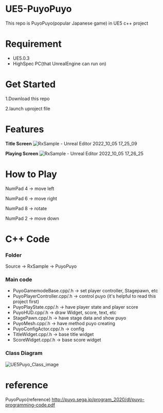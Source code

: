 # UE5-PuyoPuyo
This repo is PuyoPuyo(popular Japanese game) in UE5 c++ project

# Requirement
- UE5.0.3
- HighSpec PC(that UnrealEngine can run on)

# Get Started
1.Download this repo 

2.launch uproject file

# Features
**Title Screen**
![RxSample - Unreal Editor 2022_10_05 17_25_09](https://user-images.githubusercontent.com/65750938/194017048-a1401965-a4c2-4bf5-9c3b-8ea44ffc960d.png)


**Playing Screen**
![RxSample - Unreal Editor 2022_10_05 17_26_25](https://user-images.githubusercontent.com/65750938/194017100-31061439-79ea-4b38-bae1-1ed7f2b5a182.png)

# How to Play
NumPad 4 -> move left

NumPad 6 -> move right

NumPad 8 -> rotate

NumPad 2 -> move down


# C++ Code
### Folder
Source -> RxSample -> PuyoPuyo

### Main code
- PuyoGamemodeBase.cpp/.h -> set player controller, Stagepawn, etc
- PuyoPlayerController.cpp/.h -> control puyo (it's helpful to read this project first)
- PuyoPlayState.cpp/.h -> have player state and player score
- PuyoHUD.cpp/.h -> draw Widget, score, text, etc
- StagePawn.cpp/.h -> have stage data and show puyo
- PuyoMesh.cpp/.h -> have method puyo creating
- PuyoConfigActor.cpp/.h -> config
- TitleWidget.cpp/.h -> base title widget
- ScoreWidget.cpp/.h -> base score widget

### Class Diagram
![UE5Puyo_Class_image](https://user-images.githubusercontent.com/65750938/194014953-fcd6c7a3-a481-433f-9e8f-848160088be4.jpg)


# reference
PuyoPuyo(reference)
http://puyo.sega.jp/program_2020/dl/puyo-programming-code.pdf

